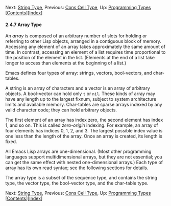 <!-- This is the GNU Emacs Lisp Reference Manual
corresponding to Emacs version 27.2.

Copyright (C) 1990-1996, 1998-2021 Free Software Foundation,
Inc.

Permission is granted to copy, distribute and/or modify this document
under the terms of the GNU Free Documentation License, Version 1.3 or
any later version published by the Free Software Foundation; with the
Invariant Sections being "GNU General Public License," with the
Front-Cover Texts being "A GNU Manual," and with the Back-Cover
Texts as in (a) below.  A copy of the license is included in the
section entitled "GNU Free Documentation License."

(a) The FSF's Back-Cover Text is: "You have the freedom to copy and
modify this GNU manual.  Buying copies from the FSF supports it in
developing GNU and promoting software freedom." -->

<!-- Created by GNU Texinfo 6.7, http://www.gnu.org/software/texinfo/ -->

Next: [String Type](String-Type.html), Previous: [Cons Cell Type](Cons-Cell-Type.html), Up: [Programming Types](Programming-Types.html)   \[[Contents](index.html#SEC_Contents "Table of contents")]\[[Index](Index.html "Index")]

#### 2.4.7 Array Type

An *array* is composed of an arbitrary number of slots for holding or referring to other Lisp objects, arranged in a contiguous block of memory. Accessing any element of an array takes approximately the same amount of time. In contrast, accessing an element of a list requires time proportional to the position of the element in the list. (Elements at the end of a list take longer to access than elements at the beginning of a list.)

Emacs defines four types of array: strings, vectors, bool-vectors, and char-tables.

A string is an array of characters and a vector is an array of arbitrary objects. A bool-vector can hold only `t` or `nil`. These kinds of array may have any length up to the largest fixnum, subject to system architecture limits and available memory. Char-tables are sparse arrays indexed by any valid character code; they can hold arbitrary objects.

The first element of an array has index zero, the second element has index 1, and so on. This is called *zero-origin* indexing. For example, an array of four elements has indices 0, 1, 2, and 3<!-- /@w -->. The largest possible index value is one less than the length of the array. Once an array is created, its length is fixed.

All Emacs Lisp arrays are one-dimensional. (Most other programming languages support multidimensional arrays, but they are not essential; you can get the same effect with nested one-dimensional arrays.) Each type of array has its own read syntax; see the following sections for details.

The array type is a subset of the sequence type, and contains the string type, the vector type, the bool-vector type, and the char-table type.

Next: [String Type](String-Type.html), Previous: [Cons Cell Type](Cons-Cell-Type.html), Up: [Programming Types](Programming-Types.html)   \[[Contents](index.html#SEC_Contents "Table of contents")]\[[Index](Index.html "Index")]
